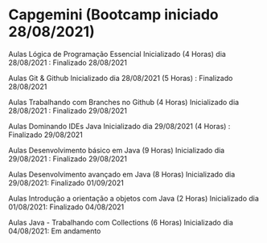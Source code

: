 # Capgemini (Bootcamp iniciado 28/08/2021)

Aulas Lógica de Programação Essencial Inicializado (4 Horas) dia 28/08/2021 : Finalizado 28/08/2021

Aulas Git & Github Inicializado dia 28/08/2021 (5 Horas) : Finalizado 28/08/2021

Aulas Trabalhando com Branches no Github (4 Horas) Inicializado dia 28/08/2021 : Finalizado 29/08/2021

Aulas Dominando IDEs Java Inicializado dia 29/08/2021 (4 Horas) : Finalizado 29/08/2021

Aulas Desenvolvimento básico em Java (9 Horas) Inicializado dia 29/08/2021 : Finalizado 29/08/2021

Aulas Desenvolvimento avançado em Java (8 Horas) Inicializado dia 29/08/2021:
Finalizado 01/09/2021

Aulas Introdução a orientação a objetos com Java (2 Horas) Inicializado dia 01/08/2021: 
Finalizado 04/08/2021

Aulas Java - Trabalhando com Collections (6 Horas) Inicializado dia 04/08/2021: Em andamento
